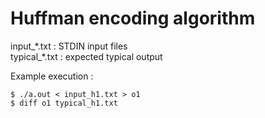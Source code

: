 # Huffman encoding algorithm

input_\*.txt  : STDIN input files <br />
typical_\*.txt : expected typical output <br />

Example execution : <br />
```
$ ./a.out < input_h1.txt > o1
$ diff o1 typical_h1.txt
```